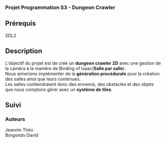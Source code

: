### Projet Programmation S3 - Dungeon Crawler 
## Prérequis
SDL2

## Description
L'objectif du projet est de créé un **dungeon crawler 2D** avec une gestion de la caméra à la manière de Binding of Isaac(**Salle par salle**).  
Nous aimerions implémenter de la **génération procédurale** pour la création des salles ainsi que leurs contenues.  
Les salles contiendraient donc des ennemis, des obstacles et des objets que nous comptons gérer avec un **système de tiles**.  
## Suivi

### Auteurs
Jeannin Théo  
Borgondo David
